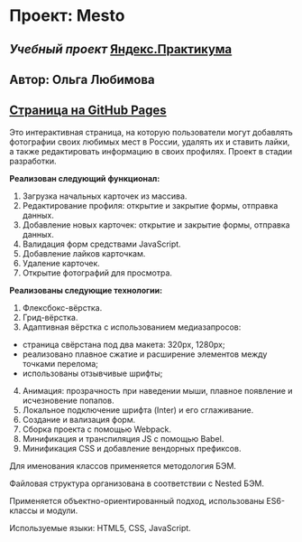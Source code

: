 # **Проект: Mesto**

## _Учебный проект_ [Яндекс.Практикума](https://practicum.yandex.ru/)

## Автор: Ольга Любимова

## [Страница на GitHub Pages](https://aelia5.github.io/mesto/)

Это интерактивная страница, на которую пользователи могут добавлять фотографии своих любимых мест в России, удалять их и ставить лайки, а также редактировать информацию в своих профилях. Проект в стадии разработки.

**Реализован следующий функционал:**

1. Загрузка начальных карточек из массива.
2. Редактирование профиля: открытие и закрытие формы, отправка данных.
3. Добавление новых карточек: открытие и закрытие формы, отправка данных.
4. Валидация форм средствами JavaScript.
5. Добавление лайков карточкам.
6. Удаление карточек.
7. Открытие фотографий для просмотра.

**Реализованы следующие технологии:**

1. Флексбокс-вёрстка.
2. Грид-вёрстка.
3. Адаптивная вёрстка с использованием медиазапросов:

- страница свёрстана под два макета: 320px, 1280px;
- реализовано плавное сжатие и расширение элементов между точками перелома;
- использованы отзывчивые шрифты;

4. Анимация: прозрачность при наведении мыши, плавное появление и исчезновение попапов.
5. Локальное подключение шрифта (Inter) и его сглаживание.
6. Создание и вализация форм.
7. Сборка проекта с помощью Webpack.
8. Минификация и транспиляция JS с помощью Babel.
9. Минификация CSS и добавление вендорных префиксов.

Для именования классов применяется методология БЭМ.

Файловая структура организована в соответствии с Nested БЭМ.

Применяется объектно-ориентированный подход, использованы ES6-классы и модули.

Используемые языки: HTML5, CSS, JavaScript.
